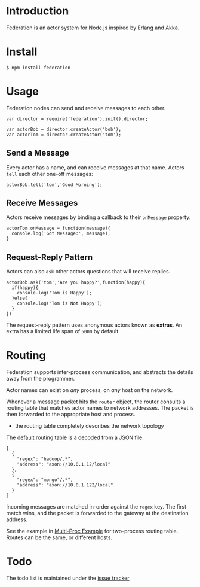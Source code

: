 # Introduction

Federation is an actor system for Node.js inspired by Erlang and Akka.

# Install

    $ npm install federation

# Usage

Federation nodes can send and receive messages to each other.

    var director = require('federation').init().director;
    
    var actorBob = director.createActor('bob');
    var actorTom = director.createActor('tom');

## Send a Message

Every actor has a name, and can receive messages at that name.
Actors `tell` each other one-off messages:

    actorBob.tell('tom','Good Morning');

## Receive Messages

Actors receive messages by binding a callback to their `onMessage` property:

    actorTom.onMessage = function(message){
      console.log('Got Message:', message);
    }

## Request-Reply Pattern

Actors can also `ask` other actors questions that will receive replies.

    actorBob.ask('tom','Are you happy?',function(happy){
      if(happy){
        console.log('Tom is Happy');
      }else{
        console.log('Tom is Not Happy');
      }
    })

The request-reply pattern uses anonymous actors known as **extras**.
An extra has a limited life span of `5000` by default.

# Routing

Federation supports inter-process communication,
and abstracts the details away from the programmer.

Actor names can exist on _any_ process, on _any_ host on the network.

Whenever a message packet hits the `router` object,
the router consults a routing table that matches actor names to network addresses.
The packet is then forwarded to the appropriate host and process.

- the routing table completely describes the network topology

The [default routing table](https://github.com/jacobgroundwater/federation/blob/master/routes.json) is a decoded from a JSON file.

```
[
  {
    "regex": "hadoop/.*",
    "address": "axon://10.0.1.12/local"
  },
  {
    "regex": "mongo"/.*",
    "address": "axon://10.0.1.122/local"
  }
]
```

Incoming messages are matched in-order against the `regex` key.
The first match wins, and the packet is forwarded to the gateway at the destination address.

See the example in [Multi-Proc Example](https://github.com/jacobgroundwater/federation/tree/master/examples/multi-proc) for two-process routing table.
Routes can be the same, or different hosts.

# Todo

The todo list is maintained under the [issue tracker](https://github.com/jacobgroundwater/federation/issues?labels=enhancement&page=1&state=open)
